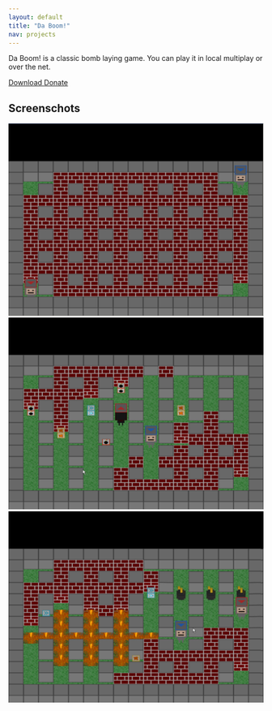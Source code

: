 ```yaml
---
layout: default
title: "Da Boom!"
nav: projects
---
```


Da Boom! is a classic bomb laying game. You can play it in local multiplay
or over the net.

<a class="btn btn-primary btn-lg" href="http://files.rioki.org/DaBoom/DaBoom-0.1.0.exe">
  <span class="glyphicon glyphicon-download"></span> Download
</a>
<a class="btn btn-default btn-lg" href="https://www.paypal.com/cgi-bin/webscr?cmd=_donations&business=sean%2efarrell%40rioki%2eorg&lc=US&item_name=rioki&item_number=daboom&no_note=0&currency_code=EUR&bn=PP%2dDonationsBF%3abtn_donate_LG%2egif%3aNonHostedGuest">
  <span class="glyphicon glyphicon-heart"></span> Donate
</a>

## Screenschots

<img src="/images/DaBoom-0.1.0-sc1.jpg" class="img-responsive" alt="DaBoom 0.1.0 Screenshot 1" />
<img src="/images/DaBoom-0.1.0-sc2.jpg" class="img-responsive" alt="DaBoom 0.1.0 Screenshot 2" />
<img src="/images/DaBoom-0.1.0-sc3.jpg" class="img-responsive" alt="DaBoom 0.1.0 Screenshot 3" />


